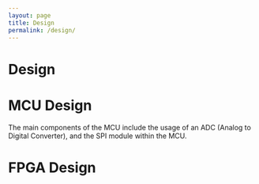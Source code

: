 ```yaml
---
layout: page
title: Design
permalink: /design/
---
```


# Design


# MCU Design

The main components of the MCU include the usage of an ADC (Analog to Digital Converter), and the SPI module within the MCU. 

# FPGA Design
